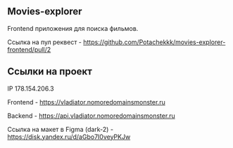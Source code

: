 ## Movies-explorer
Frontend приложения для поиска фильмов.

Ссылка на пул реквест - https://github.com/Potachekkk/movies-explorer-frontend/pull/2


## Ссылки на проект

IP 178.154.206.3

Frontend - https://vladiator.nomoredomainsmonster.ru

Backend - https://api.vladiator.nomoredomainsmonster.ru

Ссылка на макет в Figma (dark-2) - https://disk.yandex.ru/d/aGbo7I0veyPKJw
